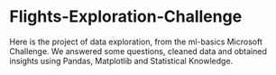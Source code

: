 # Flights-Exploration-Challenge
Here is the project of data exploration, from the ml-basics Microsoft Challenge. We answered some questions, cleaned data and obtained insights using Pandas, Matplotlib and Statistical Knowledge. 
